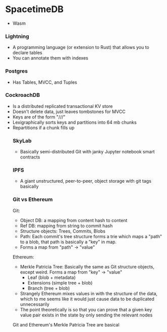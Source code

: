 # SpacetimeDB
- Wasm

### Lightning
- A programming language (or extension to Rust) that allows you to declare tables
- You can annotate them with indexes

### Postgres
- Has Tables, MVCC, and Tuples

### CockroachDB
- Is a distributed replicated transactional KV store
- Doesn't delete data, just leaves tombstones for MVCC
- Keys are of the form "<table>/<index>/<key>/<columnName>"
- Lexigraphically sorts keys and partitions into 64 mb chunks
- Repartitions if a chunk fills up

### SkyLab
- Basically semi-distributed Git with janky Jupyter notebook smart contracts

### IPFS
- A giant unstructured, peer-to-peer, object storage with git tags basically

### Git vs Ethereum
Git:
- Object DB: a mapping from content hash to content
- Ref DB: mapping from string to commit hash
- Structure objects: Trees, Commits, Blobs
- Path: Each commit's tree structure forms a trie which maps a "path" to a blob, that path is basically a "key" in map.
- Forms a map from "path" -> "value"

Ethereum:
- Merkle Patricia Tree: Basically the same as Git structure objects, except weird. Forms a map from "key" -> "value"
    - Leaf (blob + metadata)
    - Extensions (simple tree + blob)
    - Branch (tree + blob)
- Strangely Ethereum mixes values in with the structure of the data, which to me seems like it would just cause data to be duplicated unnecessarily
- The point theoretically is so that you can prove that a given key value pair exists in the state by only sending the relevant nodes

Git and Ethereum's Merkle Patricia Tree are basical